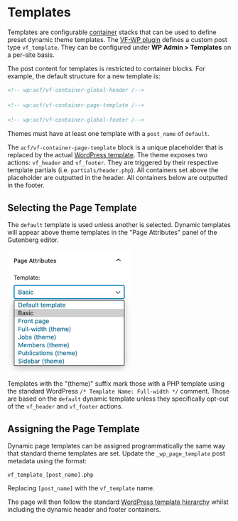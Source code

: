 # Templates

Templates are configurable [container](/docs/containers.md) stacks that can be used to define preset dynamic theme templates. The [VF-WP plugin](/wp-content/plugins/vf-wp/README.md) defines a custom post type `vf_template`. They can be configured under **WP Admin > Templates** on a per-site basis.

The post content for templates is restricted to container blocks. For example, the default structure for a new template is:

```html
<!-- wp:acf/vf-container-global-header /-->

<!-- wp:acf/vf-container-page-template /-->

<!-- wp:acf/vf-container-global-footer /-->
```

Themes must have at least one template with a `post_name` of `default`.

The `acf/vf-container-page-template` block is a unique placeholder that is replaced by the actual [WordPress template](https://developer.wordpress.org/themes/basics/template-hierarchy/). The theme exposes two actions: `vf_header` and `vf_footer`. They are triggered by their respective template partials (i.e. `partials/header.php`). All containers set above the placeholder are outputted in the header. All containers below are outputted in the footer.

## Selecting the Page Template

The `default` template is used unless another is selected. Dynamic templates will appear above theme templates in the "Page Attributes" panel of the Gutenberg editor.

<img src="/.github/docs/template-panel.png" alt="Page attribute template panel" width="278">

Templates with the "(theme)" suffix mark those with a PHP template using the standard WordPress `/* Template Name: Full-width */` comment. Those are based on the `default` dynamic template unless they specifically opt-out of the `vf_header` and `vf_footer` actions.

## Assigning the Page Template

Dynamic page templates can be assigned programmatically the same way that  standard theme templates are set. Update the `_wp_page_template` post metadata using the format:

```
vf_template_[post_name].php
```

Replacing `[post_name]` with the `vf_template` name.

The page will then follow the standard [WordPress template hierarchy](https://developer.wordpress.org/themes/basics/template-hierarchy/) whilst including the dynamic header and footer containers.
